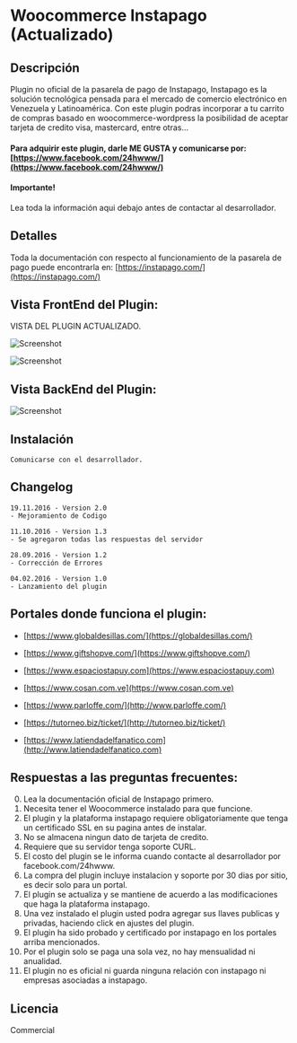 Woocommerce Instapago (Actualizado)
=============

## Descripción

Plugin no oficial de la pasarela de pago de Instapago, Instapago es la solución tecnológica pensada para el mercado de comercio electrónico en Venezuela y Latinoamérica. Con este plugin podras incorporar a tu carrito de compras basado en woocommerce-wordpress la posibilidad de aceptar tarjeta de credito visa, mastercard, entre otras... 

#### Para adquirir este plugin, darle ME GUSTA y comunicarse por: [https://www.facebook.com/24hwww/](https://www.facebook.com/24hwww/)

#### Importante!
Lea toda la información aqui debajo antes de contactar al desarrollador.

## Detalles

Toda la documentación con respecto al funcionamiento de la pasarela de pago puede encontrarla en:
[https://instapago.com/](https://instapago.com/)

## Vista FrontEnd del Plugin:

VISTA DEL PLUGIN ACTUALIZADO.

![Screenshot](https://dl.dropboxusercontent.com/u/1196814/%4024hwww/plugin-woocommerce-instapago-nuevo.png "Plugin Actualizado")

![Screenshot](https://dl.dropboxusercontent.com/u/1196814/%4024hwww/screenshot-github-wc-instapago.png "Optional Title")

## Vista BackEnd del Plugin:

![Screenshot](https://dl.dropboxusercontent.com/u/1196814/%4024hwww/vista-backend-plugin-wp.jpg "Optional Title")

## Instalación


    Comunicarse con el desarrollador.


## Changelog

```
19.11.2016 - Version 2.0
- Mejoramiento de Codigo

11.10.2016 - Version 1.3
- Se agregaron todas las respuestas del servidor

28.09.2016 - Version 1.2
- Corrección de Errores

04.02.2016 - Version 1.0
- Lanzamiento del plugin
```

## Portales donde funciona el plugin:

* [https://www.globaldesillas.com/](https://globaldesillas.com/)

* [https://www.giftshopve.com/](https://www.giftshopve.com/)
 
* [https://www.espaciostapuy.com](https://www.espaciostapuy.com)

* [https://www.cosan.com.ve](https://www.cosan.com.ve)

* [https://www.parloffe.com/](http://www.parloffe.com/)

* [https://tutorneo.biz/ticket/](http://tutorneo.biz/ticket/)

* [https://www.latiendadelfanatico.com](http://www.latiendadelfanatico.com)

## Respuestas a las preguntas frecuentes:

0. Lea la documentación oficial de Instapago primero.
1. Necesita tener el Woocommerce instalado para que funcione.
2. El plugin y la plataforma instapago requiere obligatoriamente que tenga un certificado SSL en su pagina antes de instalar.
3. No se almacena ningun dato de tarjeta de credito.
4. Requiere que su servidor tenga soporte CURL.
5. El costo del plugin se le informa cuando contacte al desarrollador por facebook.com/24hwww.
6. La compra del plugin incluye instalacion y soporte por 30 dias por sitio, es decir solo para un portal.
7. El plugin se actualiza y se mantiene de acuerdo a las modificaciones que haga la plataforma instapago.
8. Una vez instalado el plugin usted podra agregar sus llaves publicas y privadas, haciendo click en ajustes del plugin.
9. El plugin ha sido probado y certificado por instapago en los portales arriba mencionados.
10. Por el plugin solo se paga una sola vez, no hay mensualidad ni anualidad.
11. El plugin no es oficial ni guarda ninguna relación con instapago ni empresas asociadas a instapago.

## Licencia

Commercial
